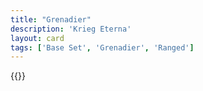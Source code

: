 ```yaml
---
title: "Grenadier"
description: 'Krieg Eterna'
layout: card
tags: ['Base Set', 'Grenadier', 'Ranged']
---
```

{{<card-detail-page title="Grenadier" artwork="Le Grenadier by Édouard Detaille (1912)" />}}
